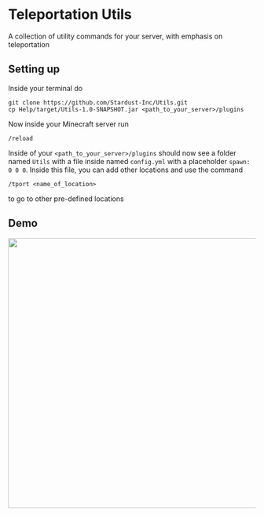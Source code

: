 # Teleportation Utils
A collection of utility commands for your server, with emphasis on teleportation

## Setting up
Inside your terminal do
```
git clone https://github.com/Stardust-Inc/Utils.git
cp Help/target/Utils-1.0-SNAPSHOT.jar <path_to_your_server>/plugins
```
Now inside your Minecraft server run 
```
/reload
```
Inside of your `<path_to_your_server>/plugins` should now see a folder named `Utils` 
with a file inside named `config.yml` with a placeholder `spawn: 0 0 0`.
Inside this file, you can add other locations and use the command
```
/tport <name_of_location>
```
to go to other pre-defined locations

## Demo
<img src="https://github.com/Stardust-Inc/Utils/assets/124848859/6fba3fd5-c875-4707-b622-937a5196d995" width=550x550 />
